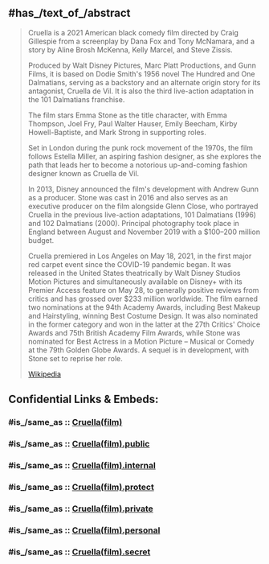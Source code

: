 
## #has_/text_of_/abstract 

> Cruella is a 2021 American black comedy film directed by Craig Gillespie from a screenplay by Dana Fox and Tony McNamara, 
> and a story by Aline Brosh McKenna, Kelly Marcel, and Steve Zissis. 
> 
> Produced by Walt Disney Pictures, Marc Platt Productions, and Gunn Films, it is based on Dodie Smith's 1956 novel The Hundred and One Dalmatians, 
> serving as a backstory and an alternate origin story for its antagonist, Cruella de Vil. It is also the third live-action adaptation in the 101 Dalmatians franchise. 
> 
> The film stars Emma Stone as the title character, with Emma Thompson, Joel Fry, Paul Walter Hauser, Emily Beecham, Kirby Howell-Baptiste, 
> and Mark Strong in supporting roles. 
> 
> Set in London during the punk rock movement of the 1970s, the film follows Estella Miller, an aspiring fashion designer, 
> as she explores the path that leads her to become a notorious up-and-coming fashion designer known as Cruella de Vil.
>
> In 2013, Disney announced the film's development with Andrew Gunn as a producer. 
> Stone was cast in 2016 and also serves as an executive producer on the film alongside Glenn Close, 
> who portrayed Cruella in the previous live-action adaptations, 101 Dalmatians (1996) and 102 Dalmatians (2000). 
> Principal photography took place in England between August and November 2019 with a $100–200 million budget.
>
> Cruella premiered in Los Angeles on May 18, 2021, in the first major red carpet event since the COVID-19 pandemic began. 
> It was released in the United States theatrically by Walt Disney Studios Motion Pictures and simultaneously available on Disney+ with its Premier Access feature on May 28, to generally positive reviews from critics and has grossed over $233 million worldwide. The film earned two nominations at the 94th Academy Awards, including Best Makeup and Hairstyling, winning Best Costume Design. It was also nominated in the former category and won in the latter at the 27th Critics' Choice Awards and 75th British Academy Film Awards, while Stone was nominated for Best Actress in a Motion Picture – Musical or Comedy at the 79th Golden Globe Awards. A sequel is in development, with Stone set to reprise her role.
>
> [Wikipedia](https://en.wikipedia.org/wiki/Cruella%20(film)) 


## Confidential Links & Embeds: 

### #is_/same_as :: [Cruella(film)](/_Standards/Society/Communication/Media/Movie/Movie-Genre/Media-Corporations/Streaming_Services/Disney+/Cruella(film).md) 

### #is_/same_as :: [Cruella(film).public](/_public/Society/Communication/Media/Movie/Movie-Genre/Media-Corporations/Streaming_Services/Disney+/Cruella(film).public.md) 

### #is_/same_as :: [Cruella(film).internal](/_internal/Society/Communication/Media/Movie/Movie-Genre/Media-Corporations/Streaming_Services/Disney+/Cruella(film).internal.md) 

### #is_/same_as :: [Cruella(film).protect](/_protect/Society/Communication/Media/Movie/Movie-Genre/Media-Corporations/Streaming_Services/Disney+/Cruella(film).protect.md) 

### #is_/same_as :: [Cruella(film).private](/_private/Society/Communication/Media/Movie/Movie-Genre/Media-Corporations/Streaming_Services/Disney+/Cruella(film).private.md) 

### #is_/same_as :: [Cruella(film).personal](/_personal/Society/Communication/Media/Movie/Movie-Genre/Media-Corporations/Streaming_Services/Disney+/Cruella(film).personal.md) 

### #is_/same_as :: [Cruella(film).secret](/_secret/Society/Communication/Media/Movie/Movie-Genre/Media-Corporations/Streaming_Services/Disney+/Cruella(film).secret.md)


